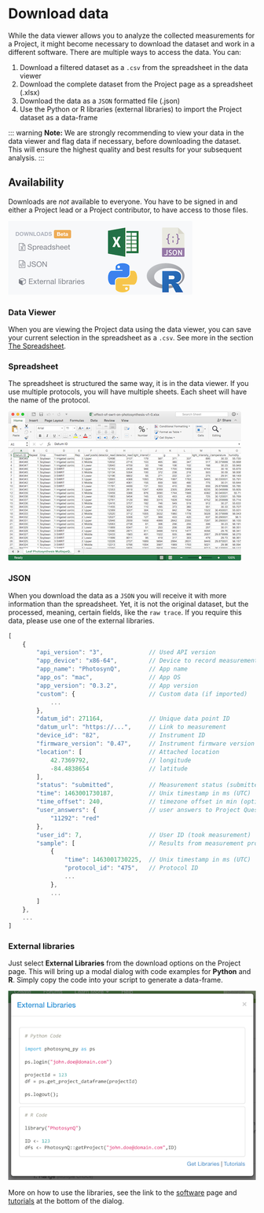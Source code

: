 # Download data <Badge text="beta" type="warn"/>

While the data viewer allows you to analyze the collected measurements for a Project, it might become necessary to download the dataset and work in a different software. There are multiple ways to access the data. You can:

1. Download a filtered dataset as a `.csv` from the spreadsheet in the data viewer
2. Download the complete dataset from the Project page as a spreadsheet (.xlsx)
3. Download the data as a `JSON` formatted file (.json)
4. Use the Python or R libraries (external libraries) to import the Project dataset as a data-frame

::: warning
**Note:** We are strongly recommending to view your data in the data viewer and flag data if necessary, before downloading the dataset. This will ensure the highest quality and best results for your subsequent analysis.
:::

## Availability

Downloads are *not* available to everyone. You have to be signed in and either a Project lead or a Project contributor, to have access to those files.

![Download Options on the Project Page.](./images/download-options.png)

### Data Viewer

When you are viewing the Project data using the data viewer, you can save your current selection in the spreadsheet as a `.csv`. See more in the section [The Spreadsheet](./the-spreadsheet.md).

### Spreadsheet

The spreadsheet is structured the same way, it is in the data viewer. If you use multiple protocols, you will have multiple sheets. Each sheet will have the name of the protocol.

![Spreadsheet opened in Excel](./images/download-spreadsheet.png)

### JSON

When you download the data as a `JSON` you will receive it with more information than the spreadsheet. Yet, it is not the original dataset, but the processed, meaning, certain fields, like the `raw trace`. If you require this data, please use one of the external libraries.

```javascript
[
    {
        "api_version": "3",             // Used API version
        "app_device": "x86-64",         // Device to record measurement
        "app_name": "PhotosynQ",        // App name
        "app_os": "mac",                // App OS
        "app_version": "0.3.2",         // App version
        "custom": {                     // Custom data (if imported)
            ...
        },
        "datum_id": 271164,             // Unique data point ID
        "datum_url": "https://...",     // Link to measurement
        "device_id": "82",              // Instrument ID
        "firmware_version": "0.47",     // Instrument firmware version
        "location": [                   // Attached location
            42.7369792,                 // longitude
            -84.4838654                 // latitude
        ],
        "status": "submitted",          // Measurement status (submitted/flagged)
        "time": 1463001730187,          // Unix timestamp in ms (UTC)
        "time_offset": 240,             // timezone offset in min (optional)
        "user_answers": {               // user answers to Project Questions
            "11292": "red"
        },
        "user_id": 7,                   // User ID (took measurement)
        "sample": [                     // Results from measurement protocol
            {
                "time": 1463001730225,  // Unix timestamp in ms (UTC)
                "protocol_id": "475",   // Protocol ID
                ...
            },
            ...
        ]
    },
    ...
]
```

### External libraries

Just select **External Libraries** from the download options on the Project page. This will bring up a modal dialog with code examples for **Python** and **R**. Simply copy the code into your script to generate a data-frame.

![Dialog with code snippet to import the Project data into a data-frame](./images/external-libraries.png)

More on how to use the libraries, see the link to the [software](https://photosynq.org/software#analysis) page and [tutorials](tutorials/analysis) at the bottom of the dialog.
